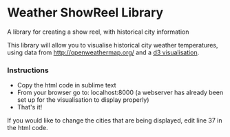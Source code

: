 Weather ShowReel Library
===========

A library for creating a show reel, with historical city information

This library will allow you to visualise historical city weather temperatures, using data from http://openweathermap.org/ and a [d3 visualisation](http://bl.ocks.org/mbostock/1256572).

### Instructions 

* Copy the html code in sublime text
* From your browser go to: localhost:8000
 (a webserver has already been set up for the visualisation to display properly)
* That's it! 

If you would like to change the cities that are being displayed, edit line 37 in the html code.
